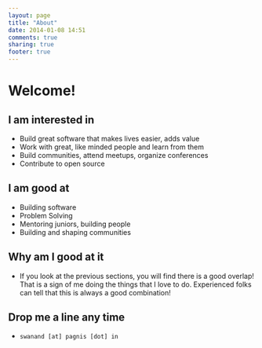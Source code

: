 ```yaml
---
layout: page
title: "About"
date: 2014-01-08 14:51
comments: true
sharing: true
footer: true
---
```


# Welcome!

## I am interested in

- Build great software that makes lives easier, adds value
- Work with great, like minded people and learn from them
- Build communities, attend meetups, organize conferences
- Contribute to open source


## I am good at  

- Building software
- Problem Solving
- Mentoring juniors, building people
- Building and shaping communities


## Why am I good at it

- If you look at the previous sections, you will find there is a good overlap!  That is a sign of me doing the things that I love to do.  Experienced folks can tell that this is always a good combination!

## Drop me a line any time

- `swanand [at] pagnis [dot] in`

